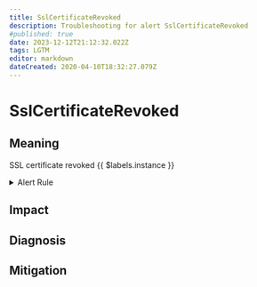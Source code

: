 ```yaml
---
title: SslCertificateRevoked
description: Troubleshooting for alert SslCertificateRevoked
#published: true
date: 2023-12-12T21:12:32.022Z
tags: LGTM
editor: markdown
dateCreated: 2020-04-10T18:32:27.079Z
---
```


# SslCertificateRevoked

## Meaning
[//]: # "Short paragraph that explains what the alert means"
SSL certificate revoked {{ $labels.instance }}

<details>
  <summary>Alert Rule</summary>

  ```yaml
alert: SslCertificateRevoked
expr: ssl_ocsp_response_status == 1
for: 0m
labels:
    severity: critical
annotations:
    summary: SSL certificate revoked (instance {{ $labels.instance }})
    description: |-
        SSL certificate revoked {{ $labels.instance }}
          VALUE = {{ $value }}
          LABELS = {{ $labels }}
    runbook: http://wiki.ringsq.io/runbook/SslCertificateRevoked

  ```
</details>


## Impact
[//]: # "What could / will happen if the alert is not addressed"



## Diagnosis
[//]: # "Steps to take to identify the cause of the problem"



## Mitigation
[//]: # "The steps necessary to resolve the alert"
